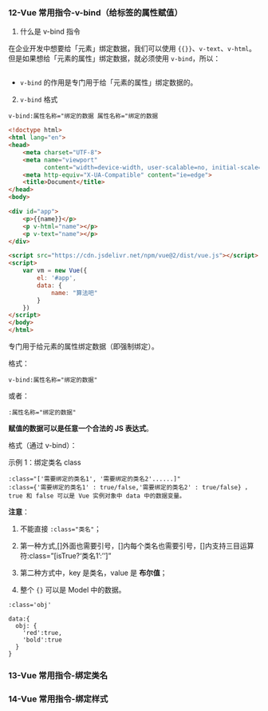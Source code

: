 ### 12-Vue 常用指令-v-bind（**给标签的属性赋值**）



1. 什么是 v-bind 指令

在企业开发中想要给「元素」绑定数据，我们可以使用 `{{}}`、`v-text`、`v-html`。但是如果想给「元素的属性」绑定数据，就必须使用 `v-bind`，所以：

```

```

+ `v-bind` 的作用是专门用于给「元素的属性」绑定数据的。

2. `v-bind` 格式

```
v-bind:属性名称="绑定的数据 属性名称="绑定的数据
```

```html
<!doctype html>
<html lang="en">
<head>
    <meta charset="UTF-8">
    <meta name="viewport"
          content="width=device-width, user-scalable=no, initial-scale=1.0, maximum-scale=1.0, minimum-scale=1.0">
    <meta http-equiv="X-UA-Compatible" content="ie=edge">
    <title>Document</title>
</head>
<body>

<div id="app">
    <p>{{name}}</p>
    <p v-html="name"></p>
    <p v-text="name"></p>
</div>

<script src="https://cdn.jsdelivr.net/npm/vue@2/dist/vue.js"></script>
<script>
    var vm = new Vue({
        el: '#app',
        data: {
            name: "算法吧"
        }
    })
</script>
</body>
</html>
```


专门用于给元素的属性绑定数据（即强制绑定）。

格式：

```
v-bind:属性名称="绑定的数据"
```

或者：

```
:属性名称="绑定的数据"
```

**赋值的数据可以是任意一个合法的 JS 表达式**。

格式（通过 v-bind）：

示例 1：绑定类名 class

```
:class="['需要绑定的类名1', '需要绑定的类名2'......]"
:class={'需要绑定的类名1' : true/false,'需要绑定的类名2' : true/false} ，true 和 false 可以是 Vue 实例对象中 data 中的数据变量。
```

**注意**：

1. 不能直接 `:class="类名"`；
2. 第一种方式,[]外面也需要引号，[]内每个类名也需要引号，[]内支持三目运算符:class=”[isTrue?‘类名1’:’’]”

3. 第二种方式中，key 是类名，value 是 **布尔值**；
4. 整个 `{}` 可以是 Model 中的数据。

```
:class='obj'

data:{
  obj: {
    'red':true,
    'bold':true
  }
}
```

### 13-Vue 常用指令-绑定类名

### 14-Vue 常用指令-绑定样式